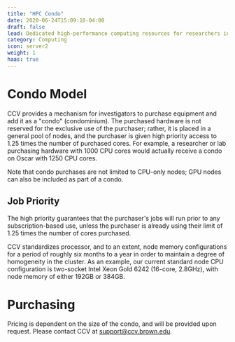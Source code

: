 ```yaml
---
title: "HPC Condo"
date: 2020-06-24T15:09:10-04:00
draft: false
lead: Dedicated high-performance computing resources for researchers in the form of "condos" on the University's main supercomputer (i.e., "Oscar").  
category: Computing
icon: server2
weight: 1
haas: true
---
```



# Condo Model
CCV provides a mechanism for investigators to purchase equipment and add it as a "condo" (condominium). The purchased hardware is not reserved for the exclusive use of the purchaser; rather, it is placed in a general pool of nodes, and the purchaser is given high priority access to 1.25 times the number of purchased cores. For example, a researcher or lab purchasing hardware with 1000 CPU cores would actually receive a condo on Oscar with 1250 CPU cores. 

Note that condo purchases are not limited to CPU-only nodes; GPU nodes can also be included as part of a condo. 

## Job Priority
The high priority guarantees that the purchaser's jobs will run prior to any subscription-based use, unless the purchaser is already using their limit of 1.25 times the number of cores purchased.

CCV standardizes processor, and to an extent, node memory configurations for a period of roughly six months to a year in order to maintain a degree of homogeneity in the cluster. As an example, our current standard node CPU configuration is two-socket Intel Xeon Gold 6242 (16-core, 2.8GHz), with node memory of either 192GB or 384GB.

# Purchasing
Pricing is dependent on the size of the condo, and will be provided upon request. Please contact CCV at [support@ccv.brown.edu](mailto:support@ccv.brown.edu).
